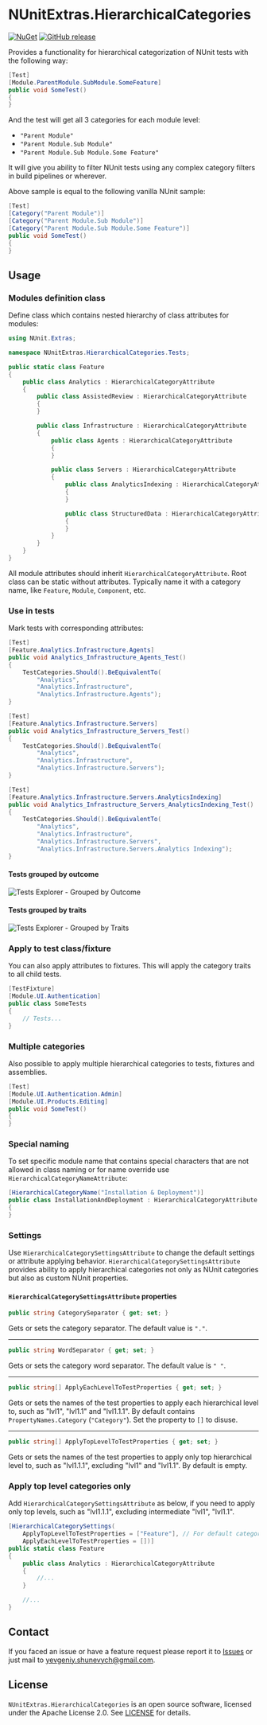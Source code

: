 # NUnitExtras.HierarchicalCategories

[![NuGet](http://img.shields.io/nuget/v/NUnitExtras.HierarchicalCategories.svg?style=flat)](https://www.nuget.org/packages/NUnitExtras.HierarchicalCategories/)
[![GitHub release](https://img.shields.io/github/release/YevgeniyShunevych/nunitextras-hierarchicalcategories.svg)](https://github.com/YevgeniyShunevych/nunitextras-hierarchicalcategories/releases)

Provides a functionality for hierarchical categorization of NUnit tests with the following way:

```cs
[Test]
[Module.ParentModule.SubModule.SomeFeature]
public void SomeTest()
{
}
```

And the test will get all 3 categories for each module level:

- `"Parent Module"`
- `"Parent Module.Sub Module"`
- `"Parent Module.Sub Module.Some Feature"`

It will give you ability to filter NUnit tests using any complex category filters in build pipelines or wherever.

Above sample is equal to the following vanilla NUnit sample:

```cs
[Test]
[Category("Parent Module")]
[Category("Parent Module.Sub Module")]
[Category("Parent Module.Sub Module.Some Feature")]
public void SomeTest()
{
}
```

## Usage

### Modules definition class

Define class which contains nested hierarchy of class attributes for modules:

```cs
using NUnit.Extras;

namespace NUnitExtras.HierarchicalCategories.Tests;

public static class Feature
{
    public class Analytics : HierarchicalCategoryAttribute
    {
        public class AssistedReview : HierarchicalCategoryAttribute
        {
        }

        public class Infrastructure : HierarchicalCategoryAttribute
        {
            public class Agents : HierarchicalCategoryAttribute
            {
            }

            public class Servers : HierarchicalCategoryAttribute
            {
                public class AnalyticsIndexing : HierarchicalCategoryAttribute
                {
                }

                public class StructuredData : HierarchicalCategoryAttribute
                {
                }
            }
        }
    }
}
```

All module attributes should inherit `HierarchicalCategoryAttribute`.
Root class can be static without attributes.
Typically name it with a category name, like `Feature`, `Module`, `Component`, etc.

### Use in tests

Mark tests with corresponding attributes:

```cs
[Test]
[Feature.Analytics.Infrastructure.Agents]
public void Analytics_Infrastructure_Agents_Test()
{
    TestCategories.Should().BeEquivalentTo(
        "Analytics",
        "Analytics.Infrastructure",
        "Analytics.Infrastructure.Agents");
}

[Test]
[Feature.Analytics.Infrastructure.Servers]
public void Analytics_Infrastructure_Servers_Test()
{
    TestCategories.Should().BeEquivalentTo(
        "Analytics",
        "Analytics.Infrastructure",
        "Analytics.Infrastructure.Servers");
}

[Test]
[Feature.Analytics.Infrastructure.Servers.AnalyticsIndexing]
public void Analytics_Infrastructure_Servers_AnalyticsIndexing_Test()
{
    TestCategories.Should().BeEquivalentTo(
        "Analytics",
        "Analytics.Infrastructure",
        "Analytics.Infrastructure.Servers",
        "Analytics.Infrastructure.Servers.Analytics Indexing");
}
```

#### Tests grouped by outcome

![Tests Explorer - Grouped by Outcome](images/test-explorer-groupd-by-outcome.png)

#### Tests grouped by traits

![Tests Explorer - Grouped by Traits](images/test-explorer-groupd-by-traits.png)

### Apply to test class/fixture

You can also apply attributes to fixtures.
This will apply the category traits to all child tests.

```cs
[TestFixture]
[Module.UI.Authentication]
public class SomeTests
{
    // Tests...
}
```

### Multiple categories

Also possible to apply multiple hierarchical categories to tests, fixtures and assemblies.

```cs
[Test]
[Module.UI.Authentication.Admin]
[Module.UI.Products.Editing]
public void SomeTest()
{
}
```

### Special naming

To set specific module name that contains special characters that are not allowed in class naming
or for name override use `HierarchicalCategoryNameAttribute`:

```cs
[HierarchicalCategoryName("Installation & Deployment")]
public class InstallationAndDeployment : HierarchicalCategoryAttribute
{
}
```

### Settings

Use `HierarchicalCategorySettingsAttribute` to change the default settings or attribute applying behavior.
`HierarchicalCategorySettingsAttribute` provides ability to apply hierarchical categories not only as NUnit categories but also as custom NUnit properties.

#### `HierarchicalCategorySettingsAttribute` properties

```cs
public string CategorySeparator { get; set; }
```

Gets or sets the category separator.
The default value is `"."`.
___

```cs
public string WordSeparator { get; set; }
```

Gets or sets the category word separator.
The default value is `" "`.
___

```cs
public string[] ApplyEachLevelToTestProperties { get; set; }
```

Gets or sets the names of the test properties to apply each hierarchical level to,
such as "lvl1", "lvl1.1" and "lvl1.1.1".
By default contains `PropertyNames.Category` (`"Category"`).
Set the property to `[]` to disuse.
___

```cs
public string[] ApplyTopLevelToTestProperties { get; set; }
```

Gets or sets the names of the test properties to apply only top hierarchical level to,
such as "lvl1.1.1", excluding "lvl1" and "lvl1.1".
By default is empty.

### Apply top level categories only

Add `HierarchicalCategorySettingsAttribute` as below, if you need to apply only top levels,
such as "lvl1.1.1", excluding intermediate "lvl1", "lvl1.1".

```cs
[HierarchicalCategorySettings(
    ApplyTopLevelToTestProperties = ["Feature"], // For default category: [PropertyNames.Category]
    ApplyEachLevelToTestProperties = [])]
public static class Feature
{
    public class Analytics : HierarchicalCategoryAttribute
    {
        //...
    }

    //...
}
```

## Contact

If you faced an issue or have a feature request please report it to [Issues](../../issues) or just mail to yevgeniy.shunevych@gmail.com.

## License

`NUnitExtras.HierarchicalCategories` is an open source software, licensed under the Apache License 2.0.
See [LICENSE](LICENSE) for details.
